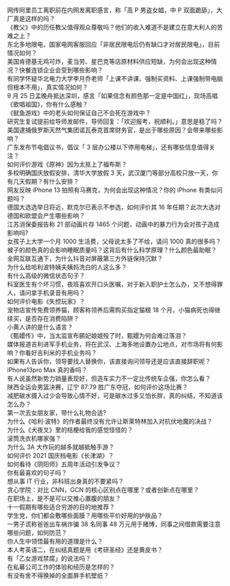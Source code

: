 网传阿里员工离职前在内网发离职感言，称「高 P 男盗女娼，中 P 双面跪舔」，大厂真是这样的吗？  
《教父》中的历任教父值得观众尊敬吗？他们的收入难道不是建立在意大利人的苦难之上？  
东北多地限电，国家电网客服回应「非居民限电后仍有缺口才对居民限电」，目前情况如何？  
美国肯德基无鸡可炸，麦当劳、星巴克等店原材料供应短缺，为何会出现这种情况？快餐连锁企业会受到哪些影响？  
有同学怀疑华北电力大学李月乔老师「上课不讲课、强制买资料、上课强制带电脑但根本不用」，真实情况如何？  
9 月 25 日孟晚舟抵达深圳，感言「如果信念有颜色那一定是中国红」，现场高唱《歌唱祖国》，你有什么感触？  
《鱿鱼游戏》中的老头如何保证自己不会死在游戏中？  
研究生复试提前给导师发邮件，导师回复：「欢迎报考，祝顺利。」意思是稳了吗？  
美国逮捕俄罗斯天然气集团诺瓦泰克首席财务官，是出于哪些原因？会带来哪些影响？  
广东发布节电倡议书，倡议「 3 层办公楼以下停用电梯」，还有哪些信息值得关注？  
如何评价游戏《原神》因为太抠上了福布斯？  
多校明确国庆放假安排，清华大学放假 3 天，武汉厦门等部分高校只放一天，你有几天假期？有什么安排？  
网友反映 iPhone 13 拍照有马赛克，为何会出现这种情况？你的 iPhone 有类似问题吗？  
德国大选选举日将近，默克尔已表示不参选，如何评价其 16 年任期？此次大选对德国和欧盟会产生哪些影响？  
江苏消保委报告称 21 部动画片存 1465 个问题，动画中的暴力行为会对孩子造成影响吗?  
女孩子上大学一个月 1000 生活费，父母说太多了不给，请问 1000 真的很多吗？  
被子的颜色真的会影响睡眠质量吗？这背后有什么科学原理？什么颜色最助眠？  
全网互联互通下，为什么抖音对屏蔽第三方外链保持沉默？  
为什么给哈利波特姨夫姨妈洗白的人这么多？  
有什么高级的微信状态句子？  
科室医生有个坏习惯，夜班喜欢开口头医嘱，对于新入职护士怎么办，又不想得罪人，请问拿手机录音有用吗？  
如何评价电影《失控玩家》？  
宠物店宣传免费领养猫，顾客称领养后需购买指定猫粮 18 个月，小猫病死也得继续买，是否存在消费陷阱？  
小黄人讲的是什么语言？  
《甄嬛传》中，当太监宣布鹂妃娘娘殁了时，甄嬛为何会难过落泪？  
媒体报道吉利进军手机业务，将在武汉、上海多地设置办公地点，对市场将有何影响？你看好吉利米的手机业务吗？  
如果有人告诉你，领导要找人替换你，该直接询问领导还是应该直接辞职呢？  
iPhone13pro Max 真的香吗？  
有人说虽然新势力销量表现好，但造车实力不一定比传统车企强，你怎么看？  
陕西全运会男篮决赛，辽宁 87:79 胜广东夺冠，如何评价这场比赛？  
减肥碳水摄入过少会导致心情不好，可是碳水过多又怕长胖，真的纠结，不知道该怎么办？  
第一次去女朋友家，带什么礼物合适?  
为什么《哈利·波特》的作者最终没有允许让斯莱特林加入对抗伏地魔的决战？  
为什么《犬夜叉》里的桔梗给我的感觉怪怪的？  
滚筒洗衣机哪家强？  
为什么 3A 大作玩的越多就越抵触手游？  
如何评价 2021 国庆档电影《长津湖》？  
如何看待《阴阳师》五周年活动引发争议？  
你有最喜欢的句子吗？  
想从事 IT 行业，非科班出身真的不要紧吗？  
贪心学院：对比 CNN，GCN 的核心区别点在哪里？或者创新点在哪里？  
在职场上，是不是可以交推心置腹的朋友？  
十一假期有哪些适合穷游的目的地推荐？  
学生党，你们都会敷哪些面膜？用哪些平价好用的护肤品？  
一男子谎称爸爸出车祸诈骗 38 名同事 48 万元用于赌博，同事之间借款需要注意哪些问题，如何防范？  
你人生中领悟最有用的道理是什么？  
本人考英语二，在纠结真题是用《考研圣经》还是黄皮书？  
有「乙女游戏禁腐」的说法吗？  
在私募公司工作的体验和经历是怎样的？  
有没有舍不得换掉的全面屏手机壁纸？  
